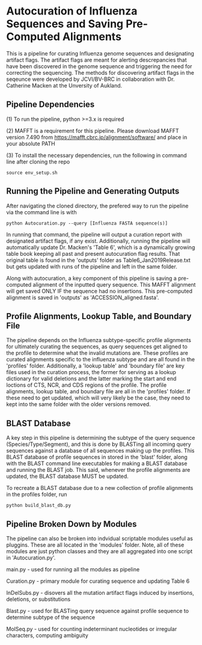 # Autocuration of Influenza Sequences and Saving Pre-Computed Alignments

This is a pipeline for curating Influenza genome sequences and designating artifact flags. The artifact
flags are meant for alerting descrepancies that have been discovered in the genome sequence and triggering
the need for correcting the sequencing.  The methods for discovering artifact flags in the seqeunce were
developed by JCVI/BV-BRC in collaboration with Dr. Catherine Macken at the Unversity of Aukland.

## Pipeline Dependencies

(1) To run the pipeline, python >=3.x is required

(2) MAFFT is a requirement for this pipeline.  Please download MAFFT version 7.490 from 
https://mafft.cbrc.jp/alignment/software/ and place in your absolute PATH

(3) To install the necessary dependencies, run the following in command line after cloning the repo
	
	source env_setup.sh

## Running the Pipeline and Generating Outputs

After navigating the cloned directory, the prefered way to run the pipeline via the command line is with

	python Autocuration.py --query [Influenza FASTA sequence(s)]

In running that command, the pipeline will output a curation report with designated artifact flags,
if any exist.  Additionally, running the pipeline will automatically update Dr. Macken's 'Table 6',
which is a dynamically growing table book keeping all past and present autocuration flag results.
That original table is found in the 'outputs' folder as Table6_Jan2019Release.txt but gets updated
with runs of the pipeline and left in the same folder.  

Along with autocuration, a key component of this pipeline is saving a pre-computed alignment of the 
inputted query sequence.  This MAFFT alignment will get saved ONLY IF the sequence had no insertions. 
This pre-computed alignment is saved in 'outputs' as 'ACCESSION_aligned.fasta'.

## Profile Alignments, Lookup Table, and Boundary File

The pipeline depends on the Influenza subtype-specific profile alignments for ultimately curating
the sequences, as query sequences get aligned to the profile to determine what the invalid mutations
are.  These profiles are curated alignments specific to the influenza subtype and are all found in the
'profiles' folder. Additionally, a 'lookup table' and 'boundary file' are key files used in the curation
process, the former for serving as a lookup dictionary for valid deletions and the latter marking the 
start and end loctions of CTS, NCR, and CDS regions of the profile.  The profile alignments, lookup table,
and boundary file are all in the 'profiles' folder.  If these need to get updated, which will very likely
be the case, they need to kept into the same folder with the older versions removed.

## BLAST Database

A key step in this pipeline is determining the subtype of the query sequence (Species/Type/Segment), and
this is done by BLASTing all incoming query sequences against a database of all sequences making up the
profiles.  This BLAST database of profile sequences in stored in the 'blast' folder, along with the BLAST
command line executables for making a BLAST database and running the BLAST job.  This said, whenever the
profile alignments are updated, the BLAST database MUST be updated.

To recreate a BLAST database due to a new collection of profile alignments in the profiles folder, run

	python build_blast_db.py

## Pipeline Broken Down by Modules

The pipeline can also be broken into indvidual scriptable modules useful as pluggins. These are all
located in the 'modules' folder.  Note, all of these modules are just python classes and they are all
aggregated into one script in 'Autocuration.py'.

main.py - used for running all the modules as pipeline

Curation.py - primary module for curating sequence and updating Table 6

InDelSubs.py - disovers all the mutation artifact flags induced by insertions, deletions, or substitutions

Blast.py - used for BLASTing query sequence against profile sequence to determine subtype of the sequence

MolSeq.py - used for counting indeterminant nucleotides or irregular characters, computing ambiguity



